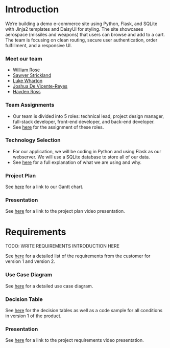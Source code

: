 # Introduction
We’re building a demo e-commerce site using Python, Flask, and SQLite with Jinja2 templates and DaisyUI for styling. The site showcases aerospace (missiles and weapons) that users can browse and add to a cart. The team is focusing on clean routing, secure user authentication, order fulfillment, and a responsive UI.

### Meet our team
- [William Rose](./project-plan/resumes/william_rose.md)
- [Sawyer Strickland](./project-plan/resumes/sawyer_strickland.md)
- [Luke Wharton](./project-plan/resumes/luke_wharton.md)
- [Joshua De Vicente-Reyes](./project-plan/resumes/joshua_de_vicente.md)
- [Hayden Ross](./project-plan/resumes/hayden_ross.md)

### Team Assignments
- Our team is divided into 5 roles: technical lead, project design manager, full-stack developer, front-end developer, and back-end developer.
- See [here](./project-plan/team-assignments/README.md) for the assignment of these roles.

### Technology Selection
- For our application, we will be coding in Python and using Flask as our webserver. We will use a SQLite database to store all of our data.
- See [here](./project-plan/technology-selection/README.md) for a full explanation of what we are using and why.

### Project Plan
See [here](./project-plan/gantt-chart/ganttproject.gan) for a link to our Gantt chart.

### Presentation
See [here](https://www.loom.com/share/035f44b930794de89abcdb2d31284970?sid=5c003c39-bdb2-42ed-9245-5ad2640307f7) for a link to the project plan video presentation.

# Requirements
TODO: WRITE REQUIREMENTS INTRODUCTION HERE

See [here](./requirements/README.md) for a detailed list of the requirements from the customer for version 1 and version 2.

### Use Case Diagram
See [here](./requirements/use-case.md) for a detailed use case diagram.

### Decision Table
See [here](./requirements/decision-table.md) for the decision tables as well as a code sample for all conditions in version 1 of the product.

### Presentation
See [here]() for a link to the project requirements video presentation.
